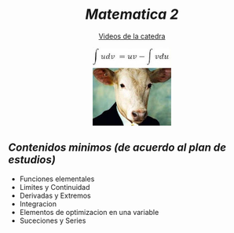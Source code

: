 _<h1 align="center">Matematica 2</h1>_
<div align="center">
  <a href="https://www.youtube.com/@matematica2informatica582"><p>Videos de la catedra</p></a>
  <img src="https://github.com/DerDAVO/Matematica-2/blob/main/media/mt2Icon.jpg">
</div>

_<h2>Contenidos minimos (de acuerdo al plan de estudios)</h2>_
<ul>
  <li>Funciones elementales</li>
  <li>Limites y Continuidad</li>
  <li>Derivadas y Extremos</li>
  <li>Integracion</li>
  <li>Elementos de optimizacion en una variable</li>
  <li>Suceciones y Series</li>
</ul>
